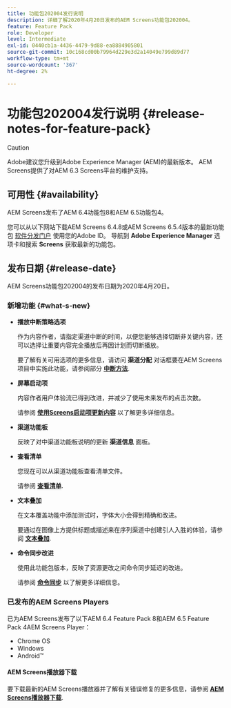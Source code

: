 ```yaml
---
title: 功能包202004发行说明
description: 详细了解2020年4月20日发布的AEM Screens功能包202004。
feature: Feature Pack
role: Developer
level: Intermediate
exl-id: 0440cb1a-4436-4479-9d88-ea8884905801
source-git-commit: 10c168cd00b79964d229e3d2a14049e799d89d77
workflow-type: tm+mt
source-wordcount: '367'
ht-degree: 2%

---
```


# 功能包202004发行说明 {#release-notes-for-feature-pack}

>[!CAUTION]
>
>Adobe建议您升级到Adobe Experience Manager (AEM)的最新版本。 AEM Screens提供了对AEM 6.3 Screens平台的维护支持。

## 可用性 {#availability}

AEM Screens发布了AEM 6.4功能包8和AEM 6.5功能包4。

您可以从以下网站下载AEM Screens 6.4.8或AEM Screens 6.5.4版本的最新功能包 [软件分发门户](https://experience.adobe.com/#/downloads/content/software-distribution/en/aem.html) 使用您的Adobe ID。 导航到 **Adobe Experience Manager** 选项卡和搜索 **Screens** 获取最新的功能包。

## 发布日期 {#release-date}

AEM Screens功能包202004的发布日期为2020年4月20日。

### 新增功能 {#what-s-new}

* **播放中断策略选项**

  作为内容作者，请指定渠道中断的时间，以便您能够选择切断非关键内容，还可以选择让重要内容完全播放后再因计划而切断播放。

  要了解有关可用选项的更多信息，请访问 **渠道分配** 对话框要在AEM Screens项目中实施此功能，请参阅部分 **[中断方法](/help/user-guide/channel-assignment.md#interruption-method-channel)**.

* **屏幕启动项**

  内容作者用户体验流已得到改进，并减少了使用未来发布的点击次数。

  请参阅 **[使用Screens启动项更新内容](launches.md)** 以了解更多详细信息。

* **渠道功能板**

  反映了对中渠道功能板说明的更新 **渠道信息** 面板。


* **查看清单**

  您现在可以从渠道功能板查看清单文件。

  请参阅 **[查看清单](/help/user-guide/managing-channels.md#view-manifest)**.

* **文本叠加**

  在文本覆盖功能中添加测试时，字体大小会得到精确和改进。

  要通过在图像上方提供标题或描述来在序列渠道中创建引人入胜的体验，请参阅 **[文本叠加](text-overlay.md)**.

* **命令同步改进**

  使用此功能包版本，反映了资源更改之间命令同步延迟的改进。

  请参阅 **[命令同步](using-command-sync.md)** 以了解更多详细信息。

### 已发布的AEM Screens Players

已为AEM Screens发布了以下AEM 6.4 Feature Pack 8和AEM 6.5 Feature Pack 4AEM Screens Player：

* Chrome OS
* Windows
* Android™

#### AEM Screens播放器下载

要下载最新的AEM Screens播放器并了解有关错误修复的更多信息，请参阅 **[AEM Screens播放器下载](https://download.macromedia.com/screens/)**.
